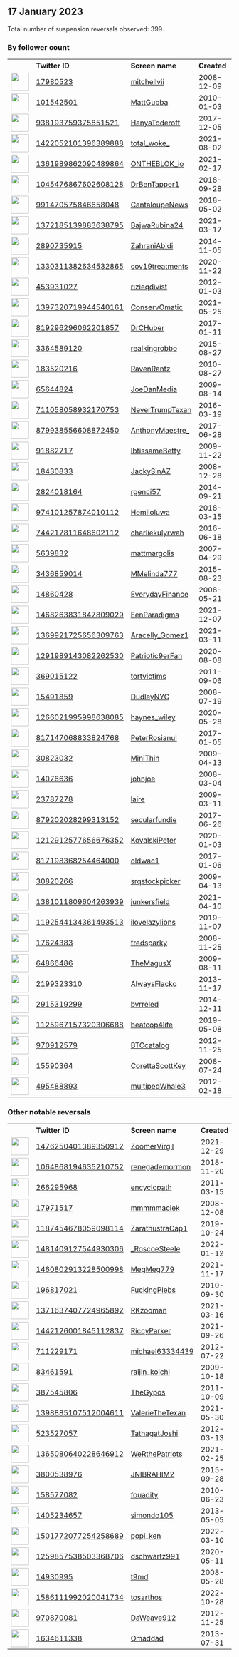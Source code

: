 
## 17 January 2023
Total number of suspension reversals observed: 399.

### By follower count
<table><tr><th></th><th align="left">Twitter ID</th><th align="left">Screen name</th>
<th align="left">Created</th><th align="left">Status</th><th align="left">Suspended</th><th align="left">Followers</th>
<tr><td><a href="https://pbs.twimg.com/profile_images/1667984522732773376/e8R6vMh9_normal.jpg"><img src="https://pbs.twimg.com/profile_images/1667984522732773376/e8R6vMh9_normal.jpg" width="40px" height="40px" align="center"/></a></td><td><a href="https://twitter.com/intent/user?user_id=17980523">17980523</a></td><td><a href="https://twitter.com/mitchellvii">mitchellvii</a></td><td>2008-12-09</td><td align="center"></td><td></td><td>414743</td></tr>
<tr><td><a href="https://pbs.twimg.com/profile_images/1500177424558002177/-YnTUQuD_normal.jpg"><img src="https://pbs.twimg.com/profile_images/1500177424558002177/-YnTUQuD_normal.jpg" width="40px" height="40px" align="center"/></a></td><td><a href="https://twitter.com/intent/user?user_id=101542501">101542501</a></td><td><a href="https://twitter.com/MattGubba">MattGubba</a></td><td>2010-01-03</td><td align="center"></td><td>2022-12-13</td><td>115385</td></tr>
<tr><td><a href="https://pbs.twimg.com/profile_images/1593645980494299136/37mfPBbw_normal.jpg"><img src="https://pbs.twimg.com/profile_images/1593645980494299136/37mfPBbw_normal.jpg" width="40px" height="40px" align="center"/></a></td><td><a href="https://twitter.com/intent/user?user_id=938193759375851521">938193759375851521</a></td><td><a href="https://twitter.com/HanyaToderoff">HanyaToderoff</a></td><td>2017-12-05</td><td align="center"></td><td>2023-01-10</td><td>75312</td></tr>
<tr><td><a href="https://pbs.twimg.com/profile_images/1554866525365932033/htKzXuyz_normal.jpg"><img src="https://pbs.twimg.com/profile_images/1554866525365932033/htKzXuyz_normal.jpg" width="40px" height="40px" align="center"/></a></td><td><a href="https://twitter.com/intent/user?user_id=1422052101396389888">1422052101396389888</a></td><td><a href="https://twitter.com/total_woke_">total_woke_</a></td><td>2021-08-02</td><td align="center"></td><td>2022-09-09</td><td>73286</td></tr>
<tr><td><a href="https://pbs.twimg.com/profile_images/1609984876718989317/T4wT_0Bp_normal.jpg"><img src="https://pbs.twimg.com/profile_images/1609984876718989317/T4wT_0Bp_normal.jpg" width="40px" height="40px" align="center"/></a></td><td><a href="https://twitter.com/intent/user?user_id=1361989862090489864">1361989862090489864</a></td><td><a href="https://twitter.com/ONTHEBLOK_io">ONTHEBLOK_io</a></td><td>2021-02-17</td><td align="center"></td><td>2023-01-12</td><td>35908</td></tr>
<tr><td><a href="https://pbs.twimg.com/profile_images/1638723407280840706/gIdOSvoI_normal.jpg"><img src="https://pbs.twimg.com/profile_images/1638723407280840706/gIdOSvoI_normal.jpg" width="40px" height="40px" align="center"/></a></td><td><a href="https://twitter.com/intent/user?user_id=1045476867602608128">1045476867602608128</a></td><td><a href="https://twitter.com/DrBenTapper1">DrBenTapper1</a></td><td>2018-09-28</td><td align="center"></td><td></td><td>32058</td></tr>
<tr><td><a href="https://pbs.twimg.com/profile_images/1016364045232934912/EQNztAEQ_normal.jpg"><img src="https://pbs.twimg.com/profile_images/1016364045232934912/EQNztAEQ_normal.jpg" width="40px" height="40px" align="center"/></a></td><td><a href="https://twitter.com/intent/user?user_id=991470575846658048">991470575846658048</a></td><td><a href="https://twitter.com/CantaloupeNews">CantaloupeNews</a></td><td>2018-05-02</td><td align="center"></td><td></td><td>31913</td></tr>
<tr><td><a href="https://pbs.twimg.com/profile_images/1610434211881832449/bkTraDoe_normal.jpg"><img src="https://pbs.twimg.com/profile_images/1610434211881832449/bkTraDoe_normal.jpg" width="40px" height="40px" align="center"/></a></td><td><a href="https://twitter.com/intent/user?user_id=1372185139883638795">1372185139883638795</a></td><td><a href="https://twitter.com/BajwaRubina24">BajwaRubina24</a></td><td>2021-03-17</td><td align="center">✔️🚫</td><td>2023-01-12</td><td>26933</td></tr>
<tr><td><a href="https://pbs.twimg.com/profile_images/1496490823520854018/9BFskPSM_normal.jpg"><img src="https://pbs.twimg.com/profile_images/1496490823520854018/9BFskPSM_normal.jpg" width="40px" height="40px" align="center"/></a></td><td><a href="https://twitter.com/intent/user?user_id=2890735915">2890735915</a></td><td><a href="https://twitter.com/ZahraniAbidi">ZahraniAbidi</a></td><td>2014-11-05</td><td align="center"></td><td>2022-08-16</td><td>25602</td></tr>
<tr><td><a href="https://pbs.twimg.com/profile_images/1330623915157299202/mAa2OOco_normal.jpg"><img src="https://pbs.twimg.com/profile_images/1330623915157299202/mAa2OOco_normal.jpg" width="40px" height="40px" align="center"/></a></td><td><a href="https://twitter.com/intent/user?user_id=1330311382634532865">1330311382634532865</a></td><td><a href="https://twitter.com/cov19treatments">cov19treatments</a></td><td>2020-11-22</td><td align="center"></td><td></td><td>22620</td></tr>
<tr><td><a href="https://pbs.twimg.com/profile_images/1376515514558685188/JKlUPsIr_normal.jpg"><img src="https://pbs.twimg.com/profile_images/1376515514558685188/JKlUPsIr_normal.jpg" width="40px" height="40px" align="center"/></a></td><td><a href="https://twitter.com/intent/user?user_id=453931027">453931027</a></td><td><a href="https://twitter.com/rizieqdivist">rizieqdivist</a></td><td>2012-01-03</td><td align="center"></td><td>2022-12-31</td><td>18803</td></tr>
<tr><td><a href="https://pbs.twimg.com/profile_images/1549334400797753345/Zkd5cciE_normal.jpg"><img src="https://pbs.twimg.com/profile_images/1549334400797753345/Zkd5cciE_normal.jpg" width="40px" height="40px" align="center"/></a></td><td><a href="https://twitter.com/intent/user?user_id=1397320719944540161">1397320719944540161</a></td><td><a href="https://twitter.com/ConservOmatic">ConservOmatic</a></td><td>2021-05-25</td><td align="center">👋</td><td>2022-07-23</td><td>17921</td></tr>
<tr><td><a href="https://pbs.twimg.com/profile_images/1660851547109208064/CYBptls6_normal.jpg"><img src="https://pbs.twimg.com/profile_images/1660851547109208064/CYBptls6_normal.jpg" width="40px" height="40px" align="center"/></a></td><td><a href="https://twitter.com/intent/user?user_id=819296296062201857">819296296062201857</a></td><td><a href="https://twitter.com/DrCHuber">DrCHuber</a></td><td>2017-01-11</td><td align="center"></td><td></td><td>16871</td></tr>
<tr><td><a href="https://pbs.twimg.com/profile_images/1580589699596435457/4M1HS6u3_normal.jpg"><img src="https://pbs.twimg.com/profile_images/1580589699596435457/4M1HS6u3_normal.jpg" width="40px" height="40px" align="center"/></a></td><td><a href="https://twitter.com/intent/user?user_id=3364589120">3364589120</a></td><td><a href="https://twitter.com/realkingrobbo">realkingrobbo</a></td><td>2015-08-27</td><td align="center"></td><td>2022-10-28</td><td>16432</td></tr>
<tr><td><a href="https://pbs.twimg.com/profile_images/976642919611351040/TQ1r19H1_normal.jpg"><img src="https://pbs.twimg.com/profile_images/976642919611351040/TQ1r19H1_normal.jpg" width="40px" height="40px" align="center"/></a></td><td><a href="https://twitter.com/intent/user?user_id=183520216">183520216</a></td><td><a href="https://twitter.com/RavenRantz">RavenRantz</a></td><td>2010-08-27</td><td align="center"></td><td></td><td>14670</td></tr>
<tr><td><a href="https://pbs.twimg.com/profile_images/1650700723628245001/wiqRjjZS_normal.jpg"><img src="https://pbs.twimg.com/profile_images/1650700723628245001/wiqRjjZS_normal.jpg" width="40px" height="40px" align="center"/></a></td><td><a href="https://twitter.com/intent/user?user_id=65644824">65644824</a></td><td><a href="https://twitter.com/JoeDanMedia">JoeDanMedia</a></td><td>2009-08-14</td><td align="center"></td><td>2022-03-26</td><td>13961</td></tr>
<tr><td><a href="https://pbs.twimg.com/profile_images/1302115835385917440/avCKjpxq_normal.jpg"><img src="https://pbs.twimg.com/profile_images/1302115835385917440/avCKjpxq_normal.jpg" width="40px" height="40px" align="center"/></a></td><td><a href="https://twitter.com/intent/user?user_id=711058058932170753">711058058932170753</a></td><td><a href="https://twitter.com/NeverTrumpTexan">NeverTrumpTexan</a></td><td>2016-03-19</td><td align="center"></td><td>2023-01-10</td><td>13511</td></tr>
<tr><td><a href="https://pbs.twimg.com/profile_images/1652979209449472002/COgDsMEy_normal.jpg"><img src="https://pbs.twimg.com/profile_images/1652979209449472002/COgDsMEy_normal.jpg" width="40px" height="40px" align="center"/></a></td><td><a href="https://twitter.com/intent/user?user_id=879938556608872450">879938556608872450</a></td><td><a href="https://twitter.com/AnthonyMaestre_">AnthonyMaestre_</a></td><td>2017-06-28</td><td align="center"></td><td>2022-08-07</td><td>12297</td></tr>
<tr><td><a href="https://pbs.twimg.com/profile_images/1619964127278940163/qIsDBuHP_normal.jpg"><img src="https://pbs.twimg.com/profile_images/1619964127278940163/qIsDBuHP_normal.jpg" width="40px" height="40px" align="center"/></a></td><td><a href="https://twitter.com/intent/user?user_id=91882717">91882717</a></td><td><a href="https://twitter.com/IbtissameBetty">IbtissameBetty</a></td><td>2009-11-22</td><td align="center"></td><td>2022-09-21</td><td>11453</td></tr>
<tr><td><a href="https://pbs.twimg.com/profile_images/1626690023474225154/uhIewb94_normal.jpg"><img src="https://pbs.twimg.com/profile_images/1626690023474225154/uhIewb94_normal.jpg" width="40px" height="40px" align="center"/></a></td><td><a href="https://twitter.com/intent/user?user_id=18430833">18430833</a></td><td><a href="https://twitter.com/JackySinAZ">JackySinAZ</a></td><td>2008-12-28</td><td align="center"></td><td>2022-07-16</td><td>10361</td></tr>
<tr><td><a href="https://pbs.twimg.com/profile_images/726545818207936512/cuymruXW_normal.jpg"><img src="https://pbs.twimg.com/profile_images/726545818207936512/cuymruXW_normal.jpg" width="40px" height="40px" align="center"/></a></td><td><a href="https://twitter.com/intent/user?user_id=2824018164">2824018164</a></td><td><a href="https://twitter.com/rgenci57">rgenci57</a></td><td>2014-09-21</td><td align="center"></td><td></td><td>7680</td></tr>
<tr><td><a href="https://pbs.twimg.com/profile_images/1611021067459477504/soEvmSwm_normal.jpg"><img src="https://pbs.twimg.com/profile_images/1611021067459477504/soEvmSwm_normal.jpg" width="40px" height="40px" align="center"/></a></td><td><a href="https://twitter.com/intent/user?user_id=974101257874010112">974101257874010112</a></td><td><a href="https://twitter.com/Hemiloluwa">Hemiloluwa</a></td><td>2018-03-15</td><td align="center"></td><td>2023-01-09</td><td>7404</td></tr>
<tr><td><a href="https://pbs.twimg.com/profile_images/1324362482534604802/bGXzTvJ6_normal.jpg"><img src="https://pbs.twimg.com/profile_images/1324362482534604802/bGXzTvJ6_normal.jpg" width="40px" height="40px" align="center"/></a></td><td><a href="https://twitter.com/intent/user?user_id=744217811648602112">744217811648602112</a></td><td><a href="https://twitter.com/charliekulyrwah">charliekulyrwah</a></td><td>2016-06-18</td><td align="center"></td><td>2023-01-12</td><td>7069</td></tr>
<tr><td><a href="https://pbs.twimg.com/profile_images/1311367244660838402/Stsfears_normal.jpg"><img src="https://pbs.twimg.com/profile_images/1311367244660838402/Stsfears_normal.jpg" width="40px" height="40px" align="center"/></a></td><td><a href="https://twitter.com/intent/user?user_id=5639832">5639832</a></td><td><a href="https://twitter.com/mattmargolis">mattmargolis</a></td><td>2007-04-29</td><td align="center"></td><td>2022-03-23</td><td>7054</td></tr>
<tr><td><a href="https://pbs.twimg.com/profile_images/1665353306623885316/pv04hHmA_normal.jpg"><img src="https://pbs.twimg.com/profile_images/1665353306623885316/pv04hHmA_normal.jpg" width="40px" height="40px" align="center"/></a></td><td><a href="https://twitter.com/intent/user?user_id=3436859014">3436859014</a></td><td><a href="https://twitter.com/MMelinda777">MMelinda777</a></td><td>2015-08-23</td><td align="center"></td><td>2023-01-11</td><td>6771</td></tr>
<tr><td><a href="https://pbs.twimg.com/profile_images/1118762901/DARWINSMONEY_JPG_normal.JPG"><img src="https://pbs.twimg.com/profile_images/1118762901/DARWINSMONEY_JPG_normal.JPG" width="40px" height="40px" align="center"/></a></td><td><a href="https://twitter.com/intent/user?user_id=14860428">14860428</a></td><td><a href="https://twitter.com/EverydayFinance">EverydayFinance</a></td><td>2008-05-21</td><td align="center">🔒</td><td>2023-01-02</td><td>6768</td></tr>
<tr><td><a href="https://pbs.twimg.com/profile_images/1616856052498046976/4umfysI4_normal.jpg"><img src="https://pbs.twimg.com/profile_images/1616856052498046976/4umfysI4_normal.jpg" width="40px" height="40px" align="center"/></a></td><td><a href="https://twitter.com/intent/user?user_id=1468263831847809029">1468263831847809029</a></td><td><a href="https://twitter.com/EenParadigma">EenParadigma</a></td><td>2021-12-07</td><td align="center"></td><td>2023-01-12</td><td>6134</td></tr>
<tr><td><a href="https://pbs.twimg.com/profile_images/1618735314033602560/dbUhGVab_normal.jpg"><img src="https://pbs.twimg.com/profile_images/1618735314033602560/dbUhGVab_normal.jpg" width="40px" height="40px" align="center"/></a></td><td><a href="https://twitter.com/intent/user?user_id=1369921725656309763">1369921725656309763</a></td><td><a href="https://twitter.com/Aracelly_Gomez1">Aracelly_Gomez1</a></td><td>2021-03-11</td><td align="center">🔒</td><td>2022-11-19</td><td>5182</td></tr>
<tr><td><a href="https://pbs.twimg.com/profile_images/1623237180582932486/HMP5agz4_normal.jpg"><img src="https://pbs.twimg.com/profile_images/1623237180582932486/HMP5agz4_normal.jpg" width="40px" height="40px" align="center"/></a></td><td><a href="https://twitter.com/intent/user?user_id=1291989143082262530">1291989143082262530</a></td><td><a href="https://twitter.com/Patriotic9erFan">Patriotic9erFan</a></td><td>2020-08-08</td><td align="center">🔒</td><td>2023-01-09</td><td>5173</td></tr>
<tr><td><a href="https://pbs.twimg.com/profile_images/1270189032820158464/OJMd61Zm_normal.jpg"><img src="https://pbs.twimg.com/profile_images/1270189032820158464/OJMd61Zm_normal.jpg" width="40px" height="40px" align="center"/></a></td><td><a href="https://twitter.com/intent/user?user_id=369015122">369015122</a></td><td><a href="https://twitter.com/tortvictims">tortvictims</a></td><td>2011-09-06</td><td align="center"></td><td></td><td>5149</td></tr>
<tr><td><a href="https://pbs.twimg.com/profile_images/1626284491328061440/MosXLhqU_normal.jpg"><img src="https://pbs.twimg.com/profile_images/1626284491328061440/MosXLhqU_normal.jpg" width="40px" height="40px" align="center"/></a></td><td><a href="https://twitter.com/intent/user?user_id=15491859">15491859</a></td><td><a href="https://twitter.com/DudleyNYC">DudleyNYC</a></td><td>2008-07-19</td><td align="center"></td><td></td><td>4761</td></tr>
<tr><td><a href="https://pbs.twimg.com/profile_images/1268207622026457100/ExiPseBF_normal.jpg"><img src="https://pbs.twimg.com/profile_images/1268207622026457100/ExiPseBF_normal.jpg" width="40px" height="40px" align="center"/></a></td><td><a href="https://twitter.com/intent/user?user_id=1266021995998638085">1266021995998638085</a></td><td><a href="https://twitter.com/haynes_wiley">haynes_wiley</a></td><td>2020-05-28</td><td align="center"></td><td>2022-08-27</td><td>4450</td></tr>
<tr><td><a href="https://pbs.twimg.com/profile_images/1050940612038537216/lWFu19hy_normal.jpg"><img src="https://pbs.twimg.com/profile_images/1050940612038537216/lWFu19hy_normal.jpg" width="40px" height="40px" align="center"/></a></td><td><a href="https://twitter.com/intent/user?user_id=817147068833824768">817147068833824768</a></td><td><a href="https://twitter.com/PeterRosianul">PeterRosianul</a></td><td>2017-01-05</td><td align="center"></td><td></td><td>4364</td></tr>
<tr><td><a href="https://pbs.twimg.com/profile_images/1617818732000169987/Nk0WmWWz_normal.jpg"><img src="https://pbs.twimg.com/profile_images/1617818732000169987/Nk0WmWWz_normal.jpg" width="40px" height="40px" align="center"/></a></td><td><a href="https://twitter.com/intent/user?user_id=30823032">30823032</a></td><td><a href="https://twitter.com/MiniThin">MiniThin</a></td><td>2009-04-13</td><td align="center"></td><td></td><td>4290</td></tr>
<tr><td><a href="https://pbs.twimg.com/profile_images/1636233939387027456/ff_kTotx_normal.jpg"><img src="https://pbs.twimg.com/profile_images/1636233939387027456/ff_kTotx_normal.jpg" width="40px" height="40px" align="center"/></a></td><td><a href="https://twitter.com/intent/user?user_id=14076636">14076636</a></td><td><a href="https://twitter.com/johnjoe">johnjoe</a></td><td>2008-03-04</td><td align="center"></td><td>2023-01-03</td><td>4141</td></tr>
<tr><td><a href="https://pbs.twimg.com/profile_images/2960005219/c82ca59b201e8cda26c9bd96648f6cdf_normal.jpeg"><img src="https://pbs.twimg.com/profile_images/2960005219/c82ca59b201e8cda26c9bd96648f6cdf_normal.jpeg" width="40px" height="40px" align="center"/></a></td><td><a href="https://twitter.com/intent/user?user_id=23787278">23787278</a></td><td><a href="https://twitter.com/laire">laire</a></td><td>2009-03-11</td><td align="center"></td><td>2022-10-27</td><td>4032</td></tr>
<tr><td><a href="https://pbs.twimg.com/profile_images/879206041900032001/hOlq_6Lj_normal.jpg"><img src="https://pbs.twimg.com/profile_images/879206041900032001/hOlq_6Lj_normal.jpg" width="40px" height="40px" align="center"/></a></td><td><a href="https://twitter.com/intent/user?user_id=879202028299313152">879202028299313152</a></td><td><a href="https://twitter.com/secularfundie">secularfundie</a></td><td>2017-06-26</td><td align="center"></td><td></td><td>3877</td></tr>
<tr><td><a href="https://pbs.twimg.com/profile_images/1213105240641331200/KNk2fj3R_normal.jpg"><img src="https://pbs.twimg.com/profile_images/1213105240641331200/KNk2fj3R_normal.jpg" width="40px" height="40px" align="center"/></a></td><td><a href="https://twitter.com/intent/user?user_id=1212912577656676352">1212912577656676352</a></td><td><a href="https://twitter.com/KovalskiPeter">KovalskiPeter</a></td><td>2020-01-03</td><td align="center"></td><td>2023-01-13</td><td>3864</td></tr>
<tr><td><a href="https://pbs.twimg.com/profile_images/1314002683213250560/feQo1sfV_normal.jpg"><img src="https://pbs.twimg.com/profile_images/1314002683213250560/feQo1sfV_normal.jpg" width="40px" height="40px" align="center"/></a></td><td><a href="https://twitter.com/intent/user?user_id=817198368254464000">817198368254464000</a></td><td><a href="https://twitter.com/oldwac1">oldwac1</a></td><td>2017-01-06</td><td align="center"></td><td></td><td>3802</td></tr>
<tr><td><a href="https://pbs.twimg.com/profile_images/1615410131340038154/eQRJ4SZS_normal.jpg"><img src="https://pbs.twimg.com/profile_images/1615410131340038154/eQRJ4SZS_normal.jpg" width="40px" height="40px" align="center"/></a></td><td><a href="https://twitter.com/intent/user?user_id=30820266">30820266</a></td><td><a href="https://twitter.com/srqstockpicker">srqstockpicker</a></td><td>2009-04-13</td><td align="center"></td><td>2022-07-13</td><td>3754</td></tr>
<tr><td><a href="https://pbs.twimg.com/profile_images/1599769456850309120/iEUF8Juh_normal.jpg"><img src="https://pbs.twimg.com/profile_images/1599769456850309120/iEUF8Juh_normal.jpg" width="40px" height="40px" align="center"/></a></td><td><a href="https://twitter.com/intent/user?user_id=1381011809604263939">1381011809604263939</a></td><td><a href="https://twitter.com/junkersfield">junkersfield</a></td><td>2021-04-10</td><td align="center"></td><td>2023-01-13</td><td>3651</td></tr>
<tr><td><a href="https://pbs.twimg.com/profile_images/1611010723416514560/98YY6ehY_normal.jpg"><img src="https://pbs.twimg.com/profile_images/1611010723416514560/98YY6ehY_normal.jpg" width="40px" height="40px" align="center"/></a></td><td><a href="https://twitter.com/intent/user?user_id=1192544134361493513">1192544134361493513</a></td><td><a href="https://twitter.com/ilovelazylions">ilovelazylions</a></td><td>2019-11-07</td><td align="center"></td><td>2023-01-12</td><td>3608</td></tr>
<tr><td><a href="https://pbs.twimg.com/profile_images/1571884352077717504/tGHRwVVe_normal.jpg"><img src="https://pbs.twimg.com/profile_images/1571884352077717504/tGHRwVVe_normal.jpg" width="40px" height="40px" align="center"/></a></td><td><a href="https://twitter.com/intent/user?user_id=17624383">17624383</a></td><td><a href="https://twitter.com/fredsparky">fredsparky</a></td><td>2008-11-25</td><td align="center"></td><td>2023-01-11</td><td>3548</td></tr>
<tr><td><a href="https://pbs.twimg.com/profile_images/825023292113199105/zqb4wcTR_normal.jpg"><img src="https://pbs.twimg.com/profile_images/825023292113199105/zqb4wcTR_normal.jpg" width="40px" height="40px" align="center"/></a></td><td><a href="https://twitter.com/intent/user?user_id=64866486">64866486</a></td><td><a href="https://twitter.com/TheMagusX">TheMagusX</a></td><td>2009-08-11</td><td align="center"></td><td>2022-05-03</td><td>3381</td></tr>
<tr><td><a href="https://pbs.twimg.com/profile_images/1666973346305548289/jbgBqQUV_normal.jpg"><img src="https://pbs.twimg.com/profile_images/1666973346305548289/jbgBqQUV_normal.jpg" width="40px" height="40px" align="center"/></a></td><td><a href="https://twitter.com/intent/user?user_id=2199323310">2199323310</a></td><td><a href="https://twitter.com/AlwaysFlacko">AlwaysFlacko</a></td><td>2013-11-17</td><td align="center"></td><td>2022-07-19</td><td>3257</td></tr>
<tr><td><a href="https://pbs.twimg.com/profile_images/1648658557024256002/NURWAWrf_normal.jpg"><img src="https://pbs.twimg.com/profile_images/1648658557024256002/NURWAWrf_normal.jpg" width="40px" height="40px" align="center"/></a></td><td><a href="https://twitter.com/intent/user?user_id=2915319299">2915319299</a></td><td><a href="https://twitter.com/bvrreled">bvrreled</a></td><td>2014-12-11</td><td align="center"></td><td>2023-01-13</td><td>2974</td></tr>
<tr><td><a href="https://pbs.twimg.com/profile_images/1127142322620133376/RqF2Lb59_normal.jpg"><img src="https://pbs.twimg.com/profile_images/1127142322620133376/RqF2Lb59_normal.jpg" width="40px" height="40px" align="center"/></a></td><td><a href="https://twitter.com/intent/user?user_id=1125967157320306688">1125967157320306688</a></td><td><a href="https://twitter.com/beatcop4life">beatcop4life</a></td><td>2019-05-08</td><td align="center"></td><td>2022-11-11</td><td>2873</td></tr>
<tr><td><a href="https://pbs.twimg.com/profile_images/3298907395/3c38b2be757119ea23bfb8734fb4492c_normal.jpeg"><img src="https://pbs.twimg.com/profile_images/3298907395/3c38b2be757119ea23bfb8734fb4492c_normal.jpeg" width="40px" height="40px" align="center"/></a></td><td><a href="https://twitter.com/intent/user?user_id=970912579">970912579</a></td><td><a href="https://twitter.com/BTCcatalog">BTCcatalog</a></td><td>2012-11-25</td><td align="center"></td><td>2022-06-08</td><td>2864</td></tr>
<tr><td><a href="https://pbs.twimg.com/profile_images/825423587/corettascottkingparishonernov81964flipsc_1__normal.jpg"><img src="https://pbs.twimg.com/profile_images/825423587/corettascottkingparishonernov81964flipsc_1__normal.jpg" width="40px" height="40px" align="center"/></a></td><td><a href="https://twitter.com/intent/user?user_id=15590364">15590364</a></td><td><a href="https://twitter.com/CorettaScottKey">CorettaScottKey</a></td><td>2008-07-24</td><td align="center"></td><td>2023-01-11</td><td>2811</td></tr>
<tr><td><a href="https://pbs.twimg.com/profile_images/672568542039056389/EAjB3oFI_normal.jpg"><img src="https://pbs.twimg.com/profile_images/672568542039056389/EAjB3oFI_normal.jpg" width="40px" height="40px" align="center"/></a></td><td><a href="https://twitter.com/intent/user?user_id=495488893">495488893</a></td><td><a href="https://twitter.com/multipedWhale3">multipedWhale3</a></td><td>2012-02-18</td><td align="center"></td><td></td><td>2577</td></tr>
</table>

### Other notable reversals
<table><tr><th></th><th align="left">Twitter ID</th><th align="left">Screen name</th>
<th align="left">Created</th><th align="left">Status</th><th align="left">Suspended</th><th align="left">Followers</th>
<tr><td><a href="https://pbs.twimg.com/profile_images/1649837341555449859/zBaTD4he_normal.jpg"><img src="https://pbs.twimg.com/profile_images/1649837341555449859/zBaTD4he_normal.jpg" width="40px" height="40px" align="center"/></a></td><td><a href="https://twitter.com/intent/user?user_id=1476250401389350912">1476250401389350912</a></td><td><a href="https://twitter.com/ZoomerVirgil">ZoomerVirgil</a></td><td>2021-12-29</td><td align="center"></td><td>2022-10-29</td><td>245</td></tr>
<tr><td><a href="https://pbs.twimg.com/profile_images/1540006888850563073/7w04KWkF_normal.jpg"><img src="https://pbs.twimg.com/profile_images/1540006888850563073/7w04KWkF_normal.jpg" width="40px" height="40px" align="center"/></a></td><td><a href="https://twitter.com/intent/user?user_id=1064868194635210752">1064868194635210752</a></td><td><a href="https://twitter.com/renegademormon">renegademormon</a></td><td>2018-11-20</td><td align="center"></td><td>2023-01-13</td><td>730</td></tr>
<tr><td><a href="https://pbs.twimg.com/profile_images/1538038609445625857/3_XqLLGV_normal.jpg"><img src="https://pbs.twimg.com/profile_images/1538038609445625857/3_XqLLGV_normal.jpg" width="40px" height="40px" align="center"/></a></td><td><a href="https://twitter.com/intent/user?user_id=266295968">266295968</a></td><td><a href="https://twitter.com/encyclopath">encyclopath</a></td><td>2011-03-15</td><td align="center"></td><td>2023-01-12</td><td>1208</td></tr>
<tr><td><a href="https://pbs.twimg.com/profile_images/1367163280/image_normal.jpg"><img src="https://pbs.twimg.com/profile_images/1367163280/image_normal.jpg" width="40px" height="40px" align="center"/></a></td><td><a href="https://twitter.com/intent/user?user_id=17971517">17971517</a></td><td><a href="https://twitter.com/mmmmmaciek">mmmmmaciek</a></td><td>2008-12-08</td><td align="center">🔒</td><td>2023-01-13</td><td>514</td></tr>
<tr><td><a href="https://pbs.twimg.com/profile_images/1600972678894178304/dDUpa_iz_normal.jpg"><img src="https://pbs.twimg.com/profile_images/1600972678894178304/dDUpa_iz_normal.jpg" width="40px" height="40px" align="center"/></a></td><td><a href="https://twitter.com/intent/user?user_id=1187454678059098114">1187454678059098114</a></td><td><a href="https://twitter.com/ZarathustraCap1">ZarathustraCap1</a></td><td>2019-10-24</td><td align="center"></td><td>2023-01-12</td><td>79</td></tr>
<tr><td><a href="https://pbs.twimg.com/profile_images/1657839756225519620/hS3OGFK2_normal.jpg"><img src="https://pbs.twimg.com/profile_images/1657839756225519620/hS3OGFK2_normal.jpg" width="40px" height="40px" align="center"/></a></td><td><a href="https://twitter.com/intent/user?user_id=1481409127544930306">1481409127544930306</a></td><td><a href="https://twitter.com/_RoscoeSteele">_RoscoeSteele</a></td><td>2022-01-12</td><td align="center"></td><td>2022-12-24</td><td>327</td></tr>
<tr><td><a href="https://pbs.twimg.com/profile_images/1460803305764970502/KFrqEqZX_normal.jpg"><img src="https://pbs.twimg.com/profile_images/1460803305764970502/KFrqEqZX_normal.jpg" width="40px" height="40px" align="center"/></a></td><td><a href="https://twitter.com/intent/user?user_id=1460802913228500998">1460802913228500998</a></td><td><a href="https://twitter.com/MegMeg779">MegMeg779</a></td><td>2021-11-17</td><td align="center">🔒</td><td>2023-01-12</td><td>5</td></tr>
<tr><td><a href="https://pbs.twimg.com/profile_images/1147214495271403521/AqBSNl6L_normal.jpg"><img src="https://pbs.twimg.com/profile_images/1147214495271403521/AqBSNl6L_normal.jpg" width="40px" height="40px" align="center"/></a></td><td><a href="https://twitter.com/intent/user?user_id=196817021">196817021</a></td><td><a href="https://twitter.com/FuckingPlebs">FuckingPlebs</a></td><td>2010-09-30</td><td align="center"></td><td>2023-01-09</td><td>231</td></tr>
<tr><td><a href="https://pbs.twimg.com/profile_images/1371655182681923587/2URv0sp1_normal.jpg"><img src="https://pbs.twimg.com/profile_images/1371655182681923587/2URv0sp1_normal.jpg" width="40px" height="40px" align="center"/></a></td><td><a href="https://twitter.com/intent/user?user_id=1371637407724965892">1371637407724965892</a></td><td><a href="https://twitter.com/RKzooman">RKzooman</a></td><td>2021-03-16</td><td align="center"></td><td>2022-12-06</td><td>431</td></tr>
<tr><td><a href="https://pbs.twimg.com/profile_images/1459578922278998021/D6Geh_S0_normal.jpg"><img src="https://pbs.twimg.com/profile_images/1459578922278998021/D6Geh_S0_normal.jpg" width="40px" height="40px" align="center"/></a></td><td><a href="https://twitter.com/intent/user?user_id=1442126001845112837">1442126001845112837</a></td><td><a href="https://twitter.com/RiccyParker">RiccyParker</a></td><td>2021-09-26</td><td align="center"></td><td>2022-12-29</td><td>104</td></tr>
<tr><td><a href="https://pbs.twimg.com/profile_images/1560372426449588224/7DcKXEUA_normal.jpg"><img src="https://pbs.twimg.com/profile_images/1560372426449588224/7DcKXEUA_normal.jpg" width="40px" height="40px" align="center"/></a></td><td><a href="https://twitter.com/intent/user?user_id=711229171">711229171</a></td><td><a href="https://twitter.com/michael63334439">michael63334439</a></td><td>2012-07-22</td><td align="center"></td><td>2023-01-11</td><td>75</td></tr>
<tr><td><a href="https://pbs.twimg.com/profile_images/1627980087885721604/HMnQgPnu_normal.jpg"><img src="https://pbs.twimg.com/profile_images/1627980087885721604/HMnQgPnu_normal.jpg" width="40px" height="40px" align="center"/></a></td><td><a href="https://twitter.com/intent/user?user_id=83461591">83461591</a></td><td><a href="https://twitter.com/raijin_koichi">raijin_koichi</a></td><td>2009-10-18</td><td align="center"></td><td>2022-12-22</td><td>407</td></tr>
<tr><td><a href="https://pbs.twimg.com/profile_images/1601349662597947392/qZl7ZZq0_normal.jpg"><img src="https://pbs.twimg.com/profile_images/1601349662597947392/qZl7ZZq0_normal.jpg" width="40px" height="40px" align="center"/></a></td><td><a href="https://twitter.com/intent/user?user_id=387545806">387545806</a></td><td><a href="https://twitter.com/TheGypos">TheGypos</a></td><td>2011-10-09</td><td align="center"></td><td>2023-01-13</td><td>681</td></tr>
<tr><td><a href="https://pbs.twimg.com/profile_images/1583451328847691776/9oXXrWHO_normal.jpg"><img src="https://pbs.twimg.com/profile_images/1583451328847691776/9oXXrWHO_normal.jpg" width="40px" height="40px" align="center"/></a></td><td><a href="https://twitter.com/intent/user?user_id=1398885107512004611">1398885107512004611</a></td><td><a href="https://twitter.com/ValerieTheTexan">ValerieTheTexan</a></td><td>2021-05-30</td><td align="center"></td><td>2023-01-12</td><td>217</td></tr>
<tr><td><a href="https://pbs.twimg.com/profile_images/1379964035647541256/DVU5iIpD_normal.jpg"><img src="https://pbs.twimg.com/profile_images/1379964035647541256/DVU5iIpD_normal.jpg" width="40px" height="40px" align="center"/></a></td><td><a href="https://twitter.com/intent/user?user_id=523527057">523527057</a></td><td><a href="https://twitter.com/TathagatJoshi">TathagatJoshi</a></td><td>2012-03-13</td><td align="center">🔒</td><td>2023-01-12</td><td>0</td></tr>
<tr><td><a href="https://pbs.twimg.com/profile_images/1623016192226234369/5046GBkF_normal.jpg"><img src="https://pbs.twimg.com/profile_images/1623016192226234369/5046GBkF_normal.jpg" width="40px" height="40px" align="center"/></a></td><td><a href="https://twitter.com/intent/user?user_id=1365080640228646912">1365080640228646912</a></td><td><a href="https://twitter.com/WeRthePatriots">WeRthePatriots</a></td><td>2021-02-25</td><td align="center"></td><td>2023-01-13</td><td>2509</td></tr>
<tr><td><a href="https://pbs.twimg.com/profile_images/1582251056356007938/egdV_43k_normal.jpg"><img src="https://pbs.twimg.com/profile_images/1582251056356007938/egdV_43k_normal.jpg" width="40px" height="40px" align="center"/></a></td><td><a href="https://twitter.com/intent/user?user_id=3800538976">3800538976</a></td><td><a href="https://twitter.com/JNIBRAHIM2">JNIBRAHIM2</a></td><td>2015-09-28</td><td align="center">🚫</td><td>2022-12-13</td><td>325</td></tr>
<tr><td><a href="https://pbs.twimg.com/profile_images/1581194183137644544/B3FC0Slj_normal.jpg"><img src="https://pbs.twimg.com/profile_images/1581194183137644544/B3FC0Slj_normal.jpg" width="40px" height="40px" align="center"/></a></td><td><a href="https://twitter.com/intent/user?user_id=158577082">158577082</a></td><td><a href="https://twitter.com/fouadity">fouadity</a></td><td>2010-06-23</td><td align="center"></td><td>2023-01-11</td><td>419</td></tr>
<tr><td><a href="https://pbs.twimg.com/profile_images/1306995819137191942/JzlDqtou_normal.jpg"><img src="https://pbs.twimg.com/profile_images/1306995819137191942/JzlDqtou_normal.jpg" width="40px" height="40px" align="center"/></a></td><td><a href="https://twitter.com/intent/user?user_id=1405234657">1405234657</a></td><td><a href="https://twitter.com/simondo105">simondo105</a></td><td>2013-05-05</td><td align="center"></td><td>2023-01-12</td><td>87</td></tr>
<tr><td><a href="https://pbs.twimg.com/profile_images/1609030089525559296/Lp_t43US_normal.jpg"><img src="https://pbs.twimg.com/profile_images/1609030089525559296/Lp_t43US_normal.jpg" width="40px" height="40px" align="center"/></a></td><td><a href="https://twitter.com/intent/user?user_id=1501772077254258689">1501772077254258689</a></td><td><a href="https://twitter.com/popi_ken">popi_ken</a></td><td>2022-03-10</td><td align="center"></td><td>2023-01-12</td><td>1909</td></tr>
<tr><td><a href="https://pbs.twimg.com/profile_images/1538573655784964097/_TE7f2nq_normal.jpg"><img src="https://pbs.twimg.com/profile_images/1538573655784964097/_TE7f2nq_normal.jpg" width="40px" height="40px" align="center"/></a></td><td><a href="https://twitter.com/intent/user?user_id=1259857538503368706">1259857538503368706</a></td><td><a href="https://twitter.com/dschwartz991">dschwartz991</a></td><td>2020-05-11</td><td align="center"></td><td>2023-01-13</td><td>2544</td></tr>
<tr><td><a href="https://pbs.twimg.com/profile_images/1627844909960134656/JjoyXO2e_normal.jpg"><img src="https://pbs.twimg.com/profile_images/1627844909960134656/JjoyXO2e_normal.jpg" width="40px" height="40px" align="center"/></a></td><td><a href="https://twitter.com/intent/user?user_id=14930995">14930995</a></td><td><a href="https://twitter.com/t9md">t9md</a></td><td>2008-05-28</td><td align="center"></td><td>2023-01-13</td><td>1089</td></tr>
<tr><td><a href="https://pbs.twimg.com/profile_images/1586112203995889667/YXF_jTLY_normal.jpg"><img src="https://pbs.twimg.com/profile_images/1586112203995889667/YXF_jTLY_normal.jpg" width="40px" height="40px" align="center"/></a></td><td><a href="https://twitter.com/intent/user?user_id=1586111992020041734">1586111992020041734</a></td><td><a href="https://twitter.com/tosarthos">tosarthos</a></td><td>2022-10-28</td><td align="center"></td><td>2023-01-13</td><td>61</td></tr>
<tr><td><a href="https://pbs.twimg.com/profile_images/1397002829592731649/wulDlDzW_normal.jpg"><img src="https://pbs.twimg.com/profile_images/1397002829592731649/wulDlDzW_normal.jpg" width="40px" height="40px" align="center"/></a></td><td><a href="https://twitter.com/intent/user?user_id=970870081">970870081</a></td><td><a href="https://twitter.com/DaWeave912">DaWeave912</a></td><td>2012-11-25</td><td align="center">🔒</td><td>2023-01-13</td><td>55</td></tr>
<tr><td><a href="https://pbs.twimg.com/profile_images/1646444653732823041/5TORiOOY_normal.jpg"><img src="https://pbs.twimg.com/profile_images/1646444653732823041/5TORiOOY_normal.jpg" width="40px" height="40px" align="center"/></a></td><td><a href="https://twitter.com/intent/user?user_id=1634611338">1634611338</a></td><td><a href="https://twitter.com/Omaddad">Omaddad</a></td><td>2013-07-31</td><td align="center"></td><td>2023-01-11</td><td>51</td></tr>
</table>
